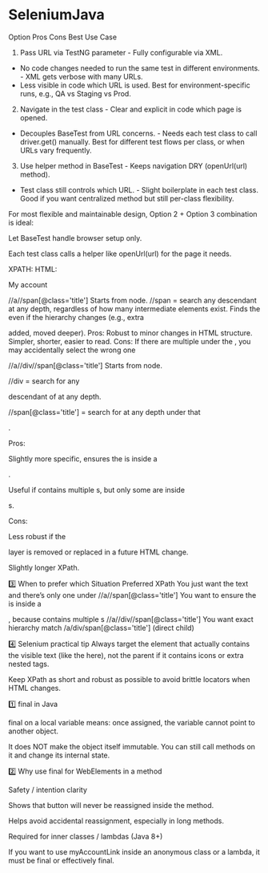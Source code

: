 # SeleniumJava

Option	Pros	Cons	Best Use Case
1. Pass URL via TestNG parameter	- Fully configurable via XML.
- No code changes needed to run the same test in different environments.	- XML gets verbose with many URLs.
- Less visible in code which URL is used.	Best for environment-specific runs, e.g., QA vs Staging vs Prod.
2. Navigate in the test class	- Clear and explicit in code which page is opened.
- Decouples BaseTest from URL concerns.	- Needs each test class to call driver.get() manually.	Best for different test flows per class, or when URLs vary frequently.
3. Use helper method in BaseTest	- Keeps navigation DRY (openUrl(url) method).
- Test class still controls which URL.	- Slight boilerplate in each test class.	Good if you want centralized method but still per-class flexibility.

For most flexible and maintainable design, Option 2 + Option 3 combination is ideal:

Let BaseTest handle browser setup only.

Each test class calls a helper like openUrl(url) for the page it needs.

XPATH: HTML: 
<a>
  <i></i>
  <div class="info">
    <span class="title">My account</span>
  </div>
</a>

//a//span[@class='title']
Starts from <a> node.
//span = search any descendant <span> at any depth, regardless of how many intermediate elements exist.
Finds the <span> even if the hierarchy changes (e.g., extra <div> added, <span> moved deeper).
Pros:
Robust to minor changes in HTML structure.
Simpler, shorter, easier to read.
Cons:
If there are multiple <span class="title"> under the <a>, you may accidentally select the wrong one

//a//div//span[@class='title']
Starts from <a> node.

//div = search for any <div> descendant of <a> at any depth.

//span[@class='title'] = search for <span> at any depth under that <div>.

Pros:

Slightly more specific, ensures the <span> is inside a <div>.

Useful if <a> contains multiple <span>s, but only some are inside <div>s.

Cons:

Less robust if the <div> layer is removed or replaced in a future HTML change.

Slightly longer XPath.

3️⃣ When to prefer which
Situation	Preferred XPath
You just want the <span> text and there’s only one <span class="title"> under <a>	//a//span[@class='title']
You want to ensure the <span> is inside a <div>, because <a> contains multiple <span>s	//a//div//span[@class='title']
You want exact hierarchy match	/a/div/span[@class='title'] (direct child)

4️⃣ Selenium practical tip
Always target the element that actually contains the visible text (like the <span> here), not the parent <a> if it contains icons or extra nested tags.

Keep XPath as short and robust as possible to avoid brittle locators when HTML changes.

1️⃣ final in Java

final on a local variable means: once assigned, the variable cannot point to another object.

It does NOT make the object itself immutable. You can still call methods on it and change its internal state.


2️⃣ Why use final for WebElements in a method

Safety / intention clarity

Shows that button will never be reassigned inside the method.

Helps avoid accidental reassignment, especially in long methods.

Required for inner classes / lambdas (Java 8+)

If you want to use myAccountLink inside an anonymous class or a lambda, it must be final or effectively final.
